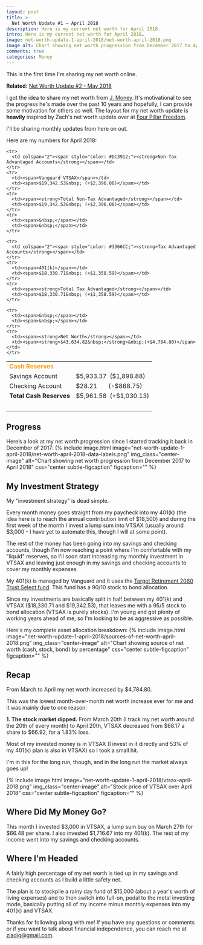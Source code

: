 ```yaml
---
layout: post
title: >
  Net Worth Update #1 – April 2018
description: Here is my current net worth for April 2018.
intro: Here is my current net worth for April 2018…
image: net-worth-update-1-april-2018/net-worth-april-2018.png
image_alt: Chart showing net worth progression from December 2017 to April 2018
comments: true
categories: Money
---
```

This is the first time I'm sharing my net worth online.

**Related:** [Net Worth Update #2 - May 2018](/net-worth-may-2018)

I got the idea to share my net worth from [J. Money](http://www.budgetsaresexy.com/net-worth/). It's motivational to see the progress he's made over the past 10 years and hopefully, I can provide some motivation for others as well. The layout for my net worth update is **heavily** inspired by Zach's net worth update over at [Four Pillar Freedom](http://www.fourpillarfreedom.com/).

I'll be sharing monthly updates from here on out.

Here are my numbers for April 2018:
<table>
  <tbody>
    <tr>
      <td colspan="2"><span style="color: #FF9900;"><strong>Cash Reserves</strong></span></td>
    </tr>
    <tr>
      <td><span>Savings Account</span></td>
      <td><span>$5,933.37&nbsp; ($1,898.88)</span></td>
    </tr>
    <tr>
      <td><span>Checking Account</span></td>
      <td><span>$28.21&nbsp;&nbsp;&nbsp;&nbsp;&nbsp;&nbsp; (-$868.75)</span></td>
    </tr>
    <tr>
      <td><span><strong>Total Cash Reserves</strong></span></td>
      <td><span>$5,961.58&nbsp; (+$1,030.13)</span></td>
    </tr>
    <tr>
      <td><span>&nbsp;</span></td>
      <td><span>&nbsp;</span></td>
    </tr>

    <tr>
      <td colspan="2"><span style="color: #DC3912;"><strong>Non-Tax Advantaged Accounts</strong></span></td>
    </tr>
    <tr>
      <td><span>Vanguard VTSAX</span></td>
      <td><span>$19,342.53&nbsp; (+$2,396.08)</span></td>
    </tr>
    <tr>
      <td><span><strong>Total Non-Tax Advantaged</strong></span></td>
      <td><span>$19,342.53&nbsp; (+$2,396.08)</span></td>
    </tr>
    <tr>
      <td><span>&nbsp;</span></td>
      <td><span>&nbsp;</span></td>
    </tr>

    <tr>
      <td colspan="2"><span style="color: #3366CC;"><strong>Tax Advantaged Accounts</strong></span></td>
    </tr>
    <tr>
      <td><span>401(k)</span></td>
      <td><span>$18,330.71&nbsp; (+$1,358.59)</span></td>
    </tr>
    <tr>
      <td><span><strong>Total Tax Advantaged</strong></span></td>
      <td><span>$18,330.71&nbsp; (+$1,358.59)</span></td>
    </tr>

    <tr>
      <td><span>&nbsp;</span></td>
      <td><span>&nbsp;</span></td>
    </tr>
    <tr>
      <td><span><strong>Net Worth</strong></span></td>
      <td><span><strong>$43,634.82&nbsp;</strong>&nbsp;(+$4,784.80)</span></td>
    </tr>
  </tbody>
</table>

## Progress
Here’s a look at my net worth progression since I started tracking it back in December of 2017:
{% include image.html image="net-worth-update-1-april-2018/net-worth-april-2018-data-labels.png" img_class="center-image" alt="Chart showing net worth progression from December 2017 to April 2018" css="center subtle-figcaption" figcaption="" %}

## My Investment Strategy
My "investment strategy" is dead simple.

Every month money goes straight from my paycheck into my 401(k) (the idea here is to reach the annual contribution limit of $18,500) and during the first week of the month I invest a lump sum into VTSAX (usually around $3,000 - I have yet to automate this, though I will at some point).

The rest of the money has been going into my savings and checking accounts, though I'm now reaching a point where I'm comfortable with my "liquid" reserves, so I'll soon start increasing my monthly investment in VTSAX and leaving just enough in my savings and checking accounts to cover my monthly expenses.

My 401(k) is managed by Vanguard and it uses the [Target Retirement 2060 Trust Select fund](https://institutional.vanguard.com/VGApp/iip/site/institutional/investments/productoverview?fundId=1685). This fund has a 90/10 stock to bond allocation.

Since my investments are basically split in half between my 401(k) and VTSAX ($18,330.71 and $19,342.53), that leaves me with a 95/5 stock to bond allocation (VTSAX is purely stocks). I'm young and got plenty of working years ahead of me, so I'm looking to be as aggressive as possible.

Here's my complete asset allocation breakdown:
{% include image.html image="net-worth-update-1-april-2018/sources-of-net-worth-april-2018.png" img_class="center-image" alt="Chart showing source of net worth (cash, stock, bond) by percentage" css="center subtle-figcaption" figcaption="" %}

## Recap
From March to April my net worth increased by $4,784.80.

This was the lowest month-over-month net worth increase ever for me and it was mainly due to one reason:

**1. The stock market dipped.**
From March 20th (I track my net worth around the 20th of every month) to April 20th, VTSAX decreased from $68.17 a share to $66.92, for a 1.83% loss.

Most of my invested money is in VTSAX (I invest in it directly and 53% of my 401(k) plan is also in VTSAX) so I took a small hit.

I'm in this for the long run, though, and in the long run the market always goes up!

{% include image.html image="net-worth-update-1-april-2018/vtsax-april-2018.png" img_class="center-image" alt="Stock price of VTSAX over April 2018" css="center subtle-figcaption" figcaption="" %}

## Where Did My Money Go?
This month I invested $3,000 in VTSAX, a lump sum buy on March 27th for $66.48 per share. I also invested $1,716.67 into my 401(k). The rest of my income went into my savings and checking accounts.

## Where I'm Headed
A fairly high percentage of my net worth is tied up in my savings and checking accounts as I build a little safety net.

The plan is to stockpile a rainy day fund of $15,000 (about a year's worth of living expenses) and to then switch into full-on, pedal to the metal investing mode, basically putting all of my income minus monthly expenses into my 401(k) and VTSAX.

Thanks for following along with me! If you have any questions or comments or if you want to talk about financial independence, you can reach me at ziadig@gmail.com.
